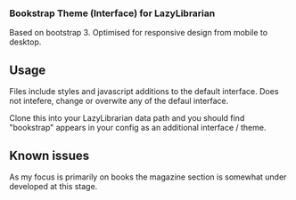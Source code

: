 ### Bookstrap Theme (Interface) for LazyLibrarian

Based on bootstrap 3. Optimised for responsive design from mobile to desktop.

## Usage

Files include styles and javascript additions to the default interface. Does not intefere, change or overwite any of the defaul interface.

Clone this into your LazyLibrarian data path and you should find "bookstrap" appears in your config as an additional interface / theme.

## Known issues

As my focus is primarily on books the magazine section is somewhat under developed at this stage.
